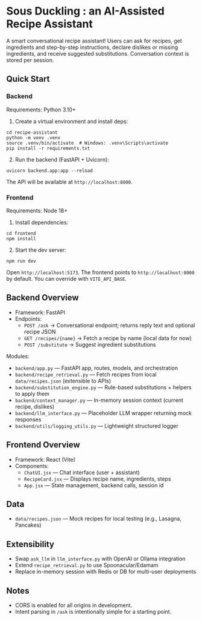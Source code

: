 # Sous Duckling : an AI-Assisted Recipe Assistant

A smart conversational recipe assistant! Users can ask for recipes, get ingredients and step-by-step instructions, declare dislikes or missing ingredients, and receive suggested substitutions. Conversation context is stored per session.

## Quick Start

### Backend

Requirements: Python 3.10+

1. Create a virtual environment and install deps:

```
cd recipe-assistant
python -m venv .venv
source .venv/bin/activate  # Windows: .venv\Scripts\activate
pip install -r requirements.txt
```

2. Run the backend (FastAPI + Uvicorn):

```
uvicorn backend.app:app --reload
```

The API will be available at `http://localhost:8000`.

### Frontend

Requirements: Node 18+

1. Install dependencies:

```
cd frontend
npm install
```

2. Start the dev server:

```
npm run dev
```

Open `http://localhost:5173`. The frontend points to `http://localhost:8000` by default. You can override with `VITE_API_BASE`.

## Backend Overview

- Framework: FastAPI
- Endpoints:
  - `POST /ask` → Conversational endpoint; returns reply text and optional recipe JSON
  - `GET /recipes/{name}` → Fetch a recipe by name (local data for now)
  - `POST /substitute` → Suggest ingredient substitutions

Modules:

- `backend/app.py` — FastAPI app, routes, models, and orchestration
- `backend/recipe_retrieval.py` — Fetch recipes from local `data/recipes.json` (extensible to APIs)
- `backend/substitution_engine.py` — Rule-based substitutions + helpers to apply them
- `backend/context_manager.py` — In-memory session context (current recipe, dislikes)
- `backend/llm_interface.py` — Placeholder LLM wrapper returning mock responses
- `backend/utils/logging_utils.py` — Lightweight structured logger

## Frontend Overview

- Framework: React (Vite)
- Components:
  - `ChatUI.jsx` — Chat interface (user + assistant)
  - `RecipeCard.jsx` — Displays recipe name, ingredients, steps
  - `App.jsx` — State management, backend calls, session id

## Data

- `data/recipes.json` — Mock recipes for local testing (e.g., Lasagna, Pancakes)

## Extensibility

- Swap `ask_llm` in `llm_interface.py` with OpenAI or Ollama integration
- Extend `recipe_retrieval.py` to use Spoonacular/Edamam
- Replace in-memory session with Redis or DB for multi-user deployments

## Notes

- CORS is enabled for all origins in development.
- Intent parsing in `/ask` is intentionally simple for a starting point.

